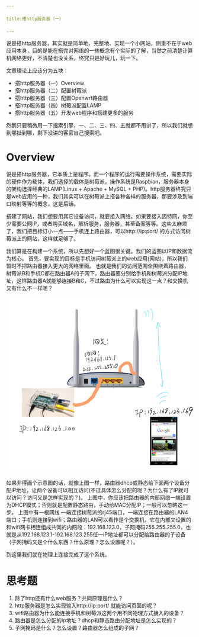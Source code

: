 ```yaml
---

title:搭http服务器（一）

---
```


说是搭http服务器，其实就是简单地、完整地、实现一个小网站，侧重不在于web应用本身，目的是能在搭完对网络的一些概念有个实际的了解，当然之前清楚计算机网络更好，不清楚也没关系，终究只是好玩儿，玩一下。

文章理论上应该分为五块：
* 搭http服务器（一）Overview
* 搭http服务器（二）配置树莓派
* 搭http服务器（三）配置Openwrt路由器
* 搭http服务器（四）树莓派配置LAMP
* 搭http服务器（五）开发web程序和搭建更多的服务

然鹅只要稍微用一下搜索引擎，一、二、三、四、五就都不用讲了，所以我们就想到哪扯到哪，剩下没讲的客官自己搜索吧。

# Overview

说是搭http服务器，它本质上是程序。而一个程序的运行需要操作系统，需要实际的硬件作为载体，我们选择的载体是树莓派，操作系统是Raspbian，服务器本身的架构选择经典的LAMP(Linux + Apache + MySQL + PHP)。http服务器终究只是web应用的一种，我们其实可以在树莓派上搭各种各样的服务器，那要涉及到端口映射等等的概念，这是后话。

搭建了网站，我们想要用其它设备访问，就要接入网络。如果要接入因特网，你至少需要公网IP，或者购买域名，解析服务，服务器，甚至备案等等。这些太麻烦了，我们把目标订小一点——手机连上路由器，可以http://ip:port/ 的方式访问树莓派上的网站，这样就足够了。

我们算是在构建一个系统，所以先想好一个蓝图很关键。我们的蓝图以IP和数据流为核心。
首先，要实现的目标是手机访问树莓派上的web应用(网站)，所以我们暂时不把路由器接入更大的网络里面。
也就是我们的访问范围全围绕着路由器，树莓派B和手机C都在路由器A的子网下，路由器要分别给手机和树莓派分配IP地址，这样路由器A就能够连接B和C，不过路由为什么可以实现这一点？和交换机又有什么不一样呢？

![](1-Overview.png)

如果非得画个示意图的话，就像上图一样，路由器dhcp或静态给下面两个设备分配IP地址，让两个设备可以相互访问(不过具体怎么分配的呢？为什么有了IP就可以访问？访问又是怎样实现的？)。
上图中，你应该把路由器的内部网络一端设置为DHCP模式；否则就是配置静态路由，手动给MAC分配IP；一般可以忽略这一步。
上图中有一根网线 一端连接树莓派的rj45端口，一端连接在路由器的LAN4端口；手机则连接到wifi；路由器的LAN可以看作是个交换机，它在内部又设置的和wifi网卡相连组成共同的内网段：192.168.123.0，子网掩码255.255.255.0，也就是从192.168.123.1-192.168.123.255任一IP地址都可以分配给路由器的子设备（子网掩码又是个什么东西？什么原理？怎么设置呢？）。

到这里我们就在物理上连接完成了这个系统。

# 思考题

1. 除了http还有什么web服务？共同原理是什么？
2. http服务器是怎么实现输入http://ip:port/ 就能访问页面的呢？
3. wifi路由器为什么能连接手机和树莓派这两个用不同物理方式接入的设备？
4. 路由器是怎么分配的ip地址？dhcp和静态路由分配地址是怎么实现的？
5. 子网掩码是什么？怎么设置？路由器怎么组成的子网？